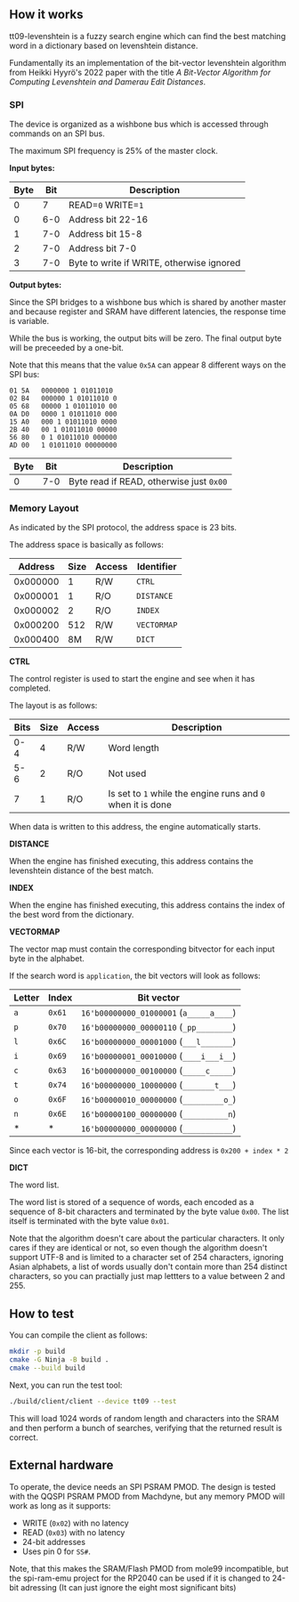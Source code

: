 <!---

This file is used to generate your project datasheet. Please fill in the information below and delete any unused
sections.

You can also include images in this folder and reference them in the markdown. Each image must be less than
512 kb in size, and the combined size of all images must be less than 1 MB.
-->

## How it works

tt09-levenshtein is a fuzzy search engine which can find the best matching word in a dictionary based on levenshtein distance.

Fundamentally its an implementation of the bit-vector levenshtein algorithm from Heikki Hyyrö's 2022 paper with the title *A Bit-Vector Algorithm for Computing Levenshtein and Damerau Edit Distances*.

### SPI

The device is organized as a wishbone bus which is accessed through commands on an SPI bus.

The maximum SPI frequency is 25% of the master clock.

**Input bytes:**

| Byte | Bit | Description                               |
|------|-----|-------------------------------------------|
| 0    | 7   | READ=`0` WRITE=`1`                        |
| 0    | 6-0 | Address bit 22-16                         |
| 1    | 7-0 | Address bit 15-8                          |
| 2    | 7-0 | Address bit 7-0                           |
| 3    | 7-0 | Byte to write if WRITE, otherwise ignored |

**Output bytes:**

Since the SPI bridges to a wishbone bus which is shared by another master and because register and SRAM have different latencies, the response time is variable.

While the bus is working, the output bits will be zero. The final output byte will be preceeded by a one-bit.

Note that this means that the value `0x5A` can appear 8 different ways on the SPI bus:

```
01 5A   0000000 1 01011010
02 B4   000000 1 01011010 0
05 68   00000 1 01011010 00
0A D0   0000 1 01011010 000
15 A0   000 1 01011010 0000
2B 40   00 1 01011010 00000
56 80   0 1 01011010 000000
AD 00   1 01011010 00000000
```

| Byte | Bit | Description                              |
|------|-----|------------------------------------------|
| 0    | 7-0 | Byte read if READ, otherwise just `0x00` |

### Memory Layout

As indicated by the SPI protocol, the address space is 23 bits.

The address space is basically as follows:

| Address  | Size | Access | Identifier  |
|----------|------|--------|-------------|
| 0x000000 | 1    | R/W    | `CTRL`      |
| 0x000001 | 1    | R/O    | `DISTANCE`  |
| 0x000002 | 2    | R/O    | `INDEX`     |
| 0x000200 | 512  | R/W    | `VECTORMAP` |
| 0x000400 | 8M   | R/W    | `DICT`      |

**CTRL**

The control register is used to start the engine and see when it has completed.

The layout is as follows:

| Bits | Size | Access | Description                                                 |
|------|------|--------|-------------------------------------------------------------|
| 0-4  | 4    | R/W    | Word length                                                 |
| 5-6  | 2    | R/O    | Not used                                                    |
| 7    | 1    | R/O    | Is set to `1` while the engine runs and `0` when it is done |

When data is written to this address, the engine automatically starts.

**DISTANCE**

When the engine has finished executing, this address contains the levenshtein distance of the best match.

**INDEX**

When the engine has finished executing, this address contains the index of the best word from the dictionary.

**VECTORMAP**

The vector map must contain the corresponding bitvector for each input byte in the alphabet.

If the search word is `application`, the bit vectors will look as follows:

| Letter | Index  | Bit vector                              |
|--------|--------|-----------------------------------------|
| `a`    | `0x61` | `16'b00000000_01000001` (`a_____a____`) |
| `p`    | `0x70` | `16'b00000000_00000110` (`_pp________`) |
| `l`    | `0x6C` | `16'b00000000_00001000` (`___l_______`) |
| `i`    | `0x69` | `16'b00000001_00010000` (`____i___i__`) |
| `c`    | `0x63` | `16'b00000000_00100000` (`_____c_____`) |
| `t`    | `0x74` | `16'b00000000_10000000` (`_______t___`) |
| `o`    | `0x6F` | `16'b00000010_00000000` (`_________o_`) |
| `n`    | `0x6E` | `16'b00000100_00000000` (`__________n`) |
| *      | *      | `16'b00000000_00000000` (`___________`) |

Since each vector is 16-bit, the corresponding address is `0x200 + index * 2`

**DICT**

The word list.

The word list is stored of a sequence of words, each encoded as a sequence of 8-bit characters and terminated by the byte value `0x00`. The list itself is terminated with the byte value `0x01`.

Note that the algorithm doesn't care about the particular characters. It only cares if they are identical or not, so even though the algorithm doesn't support UTF-8 and is limited to a character set of 254 characters,
ignoring Asian alphabets, a list of words usually don't contain more than 254 distinct characters, so you can practially just map lettters to a value between 2 and 255.

## How to test

You can compile the client as follows:

```sh
mkdir -p build
cmake -G Ninja -B build .
cmake --build build
```

Next, you can run the test tool:

```sh
./build/client/client --device tt09 --test
```

This will load 1024 words of random length and characters into the SRAM and then perform a bunch of searches, verifying that the returned result is correct.

## External hardware

To operate, the device needs an SPI PSRAM PMOD. The design is tested with the QQSPI PSRAM PMOD from Machdyne, but any memory PMOD will work as long as it supports:

* WRITE (`0x02`) with no latency
* READ (`0x03`) with no latency
* 24-bit addresses
* Uses pin 0 for `SS#`.

Note, that this makes the SRAM/Flash PMOD from mole99 incompatible, but the spi-ram-emu project for the RP2040 can be used if it is changed to 24-bit adressing (It can just ignore the eight most significant bits)